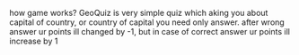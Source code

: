 how game works?
GeoQuiz is very simple quiz which aking you about capital of country, or country of capital you need only answer.
after wrong answer ur points ill changed by -1, but in case of correct answer ur points ill increase by 1
